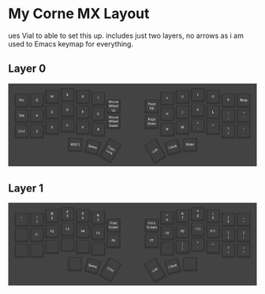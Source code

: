 # My Corne MX Layout

ues Vial to able to set this up. includes just two layers, no arrows as i am used to Emacs keymap for everything.

## Layer 0

<p align="center">
  <img src="https://github.com/stakhovyak/CorneMXLayout/blob/b3fa89746a22b64e02d6d73b84301fbe7290558c/layer_0.png" alt="my keeb layout layer 0"/>
</p>

## Layer 1

<p align="center">
  <img src="https://github.com/stakhovyak/CorneMXLayout/blob/b3fa89746a22b64e02d6d73b84301fbe7290558c/layer_1.png" alt="my keeb layout layer 0"/>
</p>
